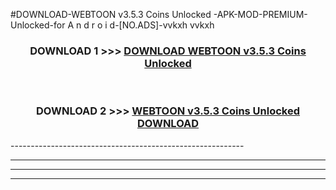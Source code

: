 #DOWNLOAD-WEBTOON v3.5.3 Coins Unlocked   -APK-MOD-PREMIUM-Unlocked-for A n d r o i d-[NO.ADS]-vvkxh vvkxh 



<div align="center">

<h3>DOWNLOAD 1 >>> <a href="https://t.co/FKmqrqFo6t??judul=WEBTOON v3.5.3 Coins Unlocked   ">DOWNLOAD WEBTOON v3.5.3 Coins Unlocked   </a></h3><br>

<h3>DOWNLOAD 2 >>> <a href="https://t.co/FKmqrqFo6t??judul=WEBTOON v3.5.3 Coins Unlocked   ">WEBTOON v3.5.3 Coins Unlocked    DOWNLOAD </a></h3>

</div>
----------------------------------------------------------

----------------------------------------------------------

----------------------------------------------------------

----------------------------------------------------------



